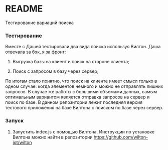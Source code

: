 # README #

Тестирование вариаций поиска

### Тестирование ###

Вместе с Дашей тестировали два вида поиска используя Вилтон. Даша отвечала за бэк, я за фронт:

1) Выгрузка базы на клиент и поиск на стороне клиента;

2) Поиск с запросом в базу через сервер;

По итогам стало понятно, что поиск на клиенте имеет смысл только в одном случае: когда элементов немного и можно не отправлять лишних запросов.
В случае же работы с большими объемами данных, самым оптимальным вариантом является отправка запросов на сервер и поиск по базе.
В данном репозитории лежит последняя версия тестового приложения на базе Вилтона с поиском по базе через сервер.

### Запуск ###

1) Запустить index.js с помощью Вилтона. Инструкции по установке Вилтона можно найти в репозитории https://github.com/wilton-iot/wilton
